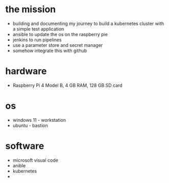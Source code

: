 # the mission
- building and documenting my journey to build a kubernetes cluster with a simple test application
- ansible to update the os on the raspberry pie
- jenkins to run pipelines
- use a parameter store and secret manager
- somehow integrate this with github

# hardware
- Raspberry Pi 4 Model B, 4 GB RAM, 128 GB SD card

# os
- windows 11 - workstation
- ubuntu - bastion

# software
- microsoft visual code
- anible
- kubernetes
- 
